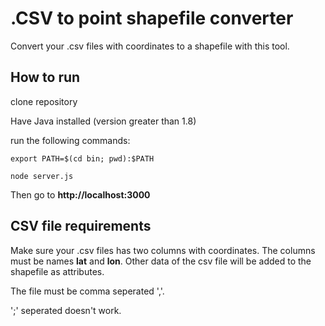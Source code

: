 # .CSV to point shapefile converter

Convert your .csv files with coordinates to a shapefile with this tool.

## How to run

clone repository

Have Java installed (version greater than 1.8)

run the following commands:

```
export PATH=$(cd bin; pwd):$PATH
```

```
node server.js
```

Then go to **http://localhost:3000**

## CSV file requirements

Make sure your .csv files has two columns with coordinates. The columns must be names **lat** and **lon**. Other data of the csv file will be added to the shapefile as attributes.

The file must be comma seperated ','.

';' seperated doesn't work.
